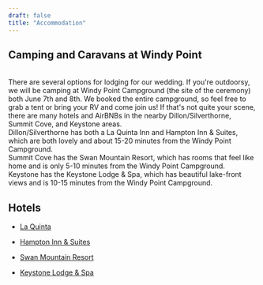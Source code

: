 ```yaml
---
draft: false
title: "Accommodation"
---
```


## Camping and Caravans at Windy Point

<br>
There are several options for lodging for our wedding. If you're outdoorsy, we will be camping at Windy Point Campground (the site of the ceremony) both June 7th and 8th. We booked the entire campground, so feel free to grab a tent or bring your RV and come join us! If that's not quite your scene, there are many hotels and AirBNBs in the nearby Dillon/Silverthorne, Summit Cove, and Keystone areas.

<br>
Dillon/Silverthorne has both a La Quinta Inn and Hampton Inn & Suites, which are both lovely and about 15-20 minutes from the Windy Point Campground.

<br>
Summit Cove has the Swan Mountain Resort, which has rooms that feel like home and is only 5-10 minutes from the Windy Point Campground.

<br>
Keystone has the Keystone Lodge & Spa, which has beautiful lake-front views and is 10-15 minutes from the Windy Point Campground.

<br>


## Hotels

- [La Quinta](https://www.wyndhamhotels.com/laquinta/silverthorne-colorado/la-quinta-silverthorne-summit-co/overview?CID=LC:LQ::GGL:RIO:National:51564&iata=00093796)

- [Hampton Inn & Suites](https://www.hilton.com/en/book/reservation/rooms/?ctyhocn=DENSIHX&arrivalDate=2024-06-07&departureDate=2024-06-09&room1NumAdults=2&inputModule=HOTEL_SEARCH&viewPackagesAndPromotionsRate=true&WT.mc_id=zLADA0US1HX2OLX3GGL4ADVSP5LF6_DENSIHX7_281530522_&adType=PD&gclid=Cj0KCQjwusunBhCYARIsAFBsUP8REvNBwbkDp559KOxl0HcVE65TAMLlBLBP7wpadI7j3QehVl3CbnYaAsUDEALw_wcB&dsclid=55979133859274752&dclid=CN2Q5I65jYEDFQUdfQodsI4LYA&hmGUID=71d601f2-f3e5-4da2-8885-26eee2be860c&bm-verify=AAQAAAAH_____-gN_80Hx1ywZ67U_vRHZTKCTHlbKoaF6y6OeWqUYITTRnvNKi5djqO-JM_ehQdW-u7nIGl4y8kAC1Nxoh85_J3AXwUG_wuqCsVH5gK4jAo2q_UjtInfF_yHCh8qMUwzxcILh9DMdhAMlAlJtkr0tgoIz9NzZePrQ3KDxRGzAW7ZVi8o422UsN4BL-B6HBfaFYKFFfr00rpWbLeK_qWxJZ8lfxbdVBhldxU0yOxrFC8PpNrSY_6f9ykMMWjQlAi-SUIGE3yjvC7sZOXFuPqJJVA6Pd3pPW1fe16XwZGc4XVCkfP6mCpsmrDYD41KU4Y7A6odCDzkgnWv1523pbc9XtnlFFygR8tTQ3TnSK_YHvhSypksX_w0ry3rFpyd7rO6oxp1X4QJFhSY8M0n1I34Reh7NEBakuQUZXDElOMfNa0-M6lz1zDzpoeUnUsy3swnrCKhL89YaQEPGkbWlaOpzl3_MN7hqFLEzDoj2WiGHBcwk8c5zxHSbaMZYBtjoM1u9XndTYFHHnU07zSXcIJNZ788uRkTBwUhTMDl-twczkvQQkjb0O6NtEbbbjmDU20NW58WyP9lOYi78Bb-G_WlHrxAM31rSS7fL5A3fFpAxnCSf-LMbDc4hZWgFrsjXq-y32hrPmPOKQi9axwCa6FFZ79x8zXtWUnqxXM0y2MkV18Yv0rssN9qEYXTOHsVMz0rx88lBF3JuPs1h4_E9qxuTMzCefENzLlSJ-84G0B6d3jlotikODdmblJCV4399pCEKnCPOA4A3P4RUSg9Ghq9-joSEn197w5JEhvxMBrCX9A9OLREWOrrLVLd1jcy11ZAtcObMLn30R6rPVKAK_7FUO1HrRjRWdbWpSRebSHZNbQZMH8LuUhdEH_TcX9WNoGKDhKQmIoDqWVEeaBJajyS8lXY0BmxMmj9iesuvwijAmBXX5gzbpmJJGN4joRnr3kzbH78XxhF13wNtHd8OfkIm6ShyYlmUzOIGOaI5H58bADFH330TCKjDLMSKq6yam4IUI7c7BgZ0qK6X9AK22o3T5kR4ZMatH3tOVTsPbBthnPZ_-L7jmriR6hcaWbFUhc8)

- [Swan Mountain Resort](https://direct-book.com/properties/SwanMountainResort?locale=en&_gads_gcid=731761819&_gads_gclabel=4ZV2CPGWq7MBEJuZ99wC&_gha_gcid=100233201&_gha_phid=eb0a25ff-d371-4ae4-a68f-6e635d10b833&_src=DemandPlus&abw=11&booking_source=commissions&campaign_id=17713238334&cdow=Wednesday&checkInDate=2024-06-07&checkOutDate=2024-06-09&country=US&currency=USD&device=desktop&gclid=Cj0KCQjwusunBhCYARIsAFBsUP9WbTIPFY--IrSFNc5jY8NxGN5Ewc_N4sp9NtiZJ8zvSCuAdtTTYVQaAs3MEALw_wcB&los=2&meta=Google&tsd=default&utm_source=GoogleHotelAds&items[0][adults]=2&items[0][children]=0&items[0][infants]=0&items[0][rateId]=490150&trackPage=no)

- [Keystone Lodge & Spa](https://be.synxis.com/?adult=2&arrive=2024-06-07&chain=6521&child=0&config=meta&currency=USD&depart=2024-06-09&filter=META&hotel=40053&level=hotel&locale=en-US&rooms=1&src=goog&start=availresults&utm_campaign=google-hpa-40053&utm_content=mapresults_27-09-2023_1_40053_US_desktop_default_11097336948__standard&utm_medium=channel_connect&utm_source=google-hpa)
